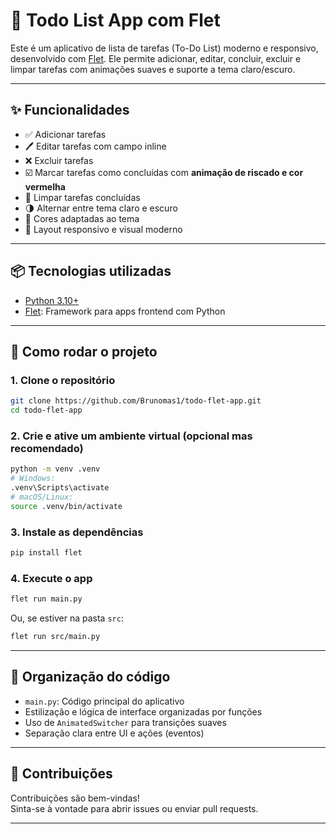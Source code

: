 # 📝 Todo List App com Flet

Este é um aplicativo de lista de tarefas (To-Do List) moderno e responsivo, desenvolvido com [Flet](https://flet.dev). Ele permite adicionar, editar, concluir, excluir e limpar tarefas com animações suaves e suporte a tema claro/escuro.

---

## ✨ Funcionalidades

- ✅ Adicionar tarefas
- 🖊️ Editar tarefas com campo inline
- ❌ Excluir tarefas
- ☑️ Marcar tarefas como concluídas com **animação de riscado e cor vermelha**
- 🧹 Limpar tarefas concluídas
- 🌗 Alternar entre tema claro e escuro
- 🎨 Cores adaptadas ao tema
- 📱 Layout responsivo e visual moderno

---

## 📦 Tecnologias utilizadas

- [Python 3.10+](https://www.python.org/)
- [Flet](https://flet.dev): Framework para apps frontend com Python

---

## 🚀 Como rodar o projeto

### 1. Clone o repositório

```bash
git clone https://github.com/Brunomas1/todo-flet-app.git
cd todo-flet-app
```

### 2. Crie e ative um ambiente virtual (opcional mas recomendado)

```bash
python -m venv .venv
# Windows:
.venv\Scripts\activate
# macOS/Linux:
source .venv/bin/activate
```

### 3. Instale as dependências

```bash
pip install flet
```

### 4. Execute o app

```bash
flet run main.py
```

Ou, se estiver na pasta `src`:

```bash
flet run src/main.py
```

---

## 🧠 Organização do código

- `main.py`: Código principal do aplicativo
- Estilização e lógica de interface organizadas por funções
- Uso de `AnimatedSwitcher` para transições suaves
- Separação clara entre UI e ações (eventos)

---

## 🙌 Contribuições

Contribuições são bem-vindas!  
Sinta-se à vontade para abrir issues ou enviar pull requests.

---
#
